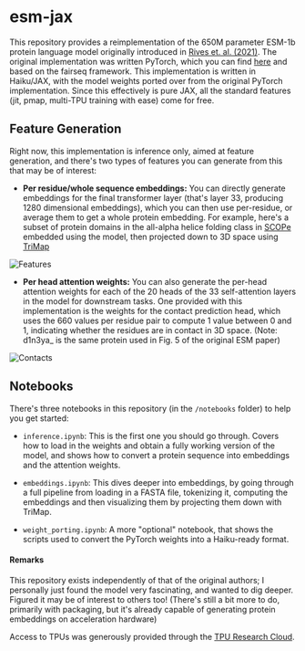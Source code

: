 # esm-jax

This repository provides a reimplementation of the 650M parameter ESM-1b protein language model originally introduced in [Rives et. al. (2021)](https://www.pnas.org/content/118/15/e2016239118). The original implementation was written PyTorch, which you can find [here](https://github.com/facebookresearch/esm) and based on the fairseq framework. This implementation is written in Haiku/JAX, with the model weights ported over from the original PyTorch implementation. Since this effectively is pure JAX, all the standard features (jit, pmap, multi-TPU training with ease) come for free.

## Feature Generation
Right now, this implementation is inference only, aimed at feature generation, and there's two types of features you can generate from this that may be of interest:

* **Per residue/whole sequence embeddings:** You can directly generate embeddings for the final transformer layer (that's layer 33, producing 1280 dimensional embeddings), which you can then use per-residue, or average them to get a whole protein embedding. For example, here's a subset of protein domains in the all-alpha helice folding class in [SCOPe](https://scop.berkeley.edu/) embedded using the model, then projected down to 3D space using [TriMap](https://github.com/eamid/trimap)

![Features](../images/embeddings.png?raw=true)


* **Per head attention weights:** You can also generate the per-head attention weights for each of the 20 heads of the 33 self-attention layers in the model for downstream tasks. One provided with this implementation is the weights for the contact prediction head, which uses the 660 values per residue pair to compute 1 value between 0 and 1, indicating whether the residues are in contact in 3D space. (Note: d1n3ya_ is the same protein used in Fig. 5 of the original ESM paper)

![Contacts](../images/contactpred.jpg?raw=true)

## Notebooks
There's three notebooks in this repository (in the `/notebooks` folder) to help you get started:

* `inference.ipynb`: This is the first one you should go through. Covers how to load in the weights and obtain a fully working version of the model, and shows how to convert a protein sequence into embeddings and the attention weights.

* `embeddings.ipynb`: This dives deeper into embeddings, by going through a full pipeline from loading in a FASTA file, tokenizing it, computing the embeddings and then visualizing them by projecting them down with TriMap.

* `weight_porting.ipynb`: A more "optional" notebook, that shows the scripts used to convert the PyTorch weights into a Haiku-ready format.

#### Remarks
This repository exists independently of that of the original authors; I personally just found the model very fascinating, and wanted to dig deeper. Figured it may be of interest to others too! (There's still a bit more to do, primarily with packaging, but it's already capable of generating protein embeddings on acceleration hardware)

Access to TPUs was generously provided through the [TPU Research Cloud](https://sites.research.google/trc/about/). 
